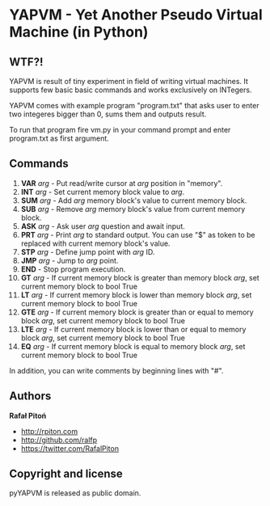 YAPVM - Yet Another Pseudo Virtual Machine (in Python)
======================================================

WTF?!
-----

YAPVM is result of tiny experiment in field of writing virtual machines. It supports few basic basic commands and works exclusively on INTegers.

YAPVM comes with example program "program.txt" that asks user to enter two integeres bigger than 0, sums them and outputs result.

To run that program fire vm.py in your command prompt and enter program.txt as first argument.

Commands
--------

1. **VAR** *arg* - Put read/write cursor at *arg* position in "memory".
2. **INT** *arg* - Set current memory block value to *arg*.
2. **SUM** *arg* - Add *arg* memory block's value to current memory block.
2. **SUB** *arg* - Remove *arg* memory block's value from current memory block.
2. **ASK** *arg* - Ask user *arg* question and await input.
2. **PRT** *arg* - Print *arg* to standard output. You can use "$" as token to be replaced with current memory block's value.
2. **STP** *arg* - Define jump point with *arg* ID.
2. **JMP** *arg* - Jump to *arg* point.
2. **END** - Stop program execution.
2. **GT** *arg* - If current memory block is greater than memory block *arg*, set current memory block to bool True
2. **LT** *arg* - If current memory block is lower than memory block *arg*, set current memory block to bool True
2. **GTE** *arg* - If current memory block is greater than or equal to memory block *arg*, set current memory block to bool True
2. **LTE** *arg* - If current memory block is lower than or equal to memory block *arg*, set current memory block to bool True
2. **EQ** *arg* - If current memory block is equal to memory block *arg*, set current memory block to bool True

In addition, you can write comments by beginning lines with "#".

Authors
-------

**Rafał Pitoń**

+ http://rpiton.com
+ http://github.com/ralfp
+ https://twitter.com/RafalPiton


Copyright and license
---------------------

pyYAPVM is released as public domain.